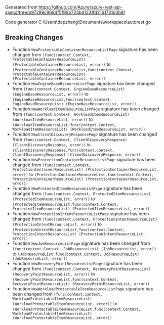 
Generated from https://github.com/Azure/azure-rest-api-specs/tree/b97299c968df5f99b724bd1231fd2161731d3b8f

Code generator C:\Users\dapzhang\Documents\workspace\autorest.go

## Breaking Changes

- Function `NewProtectableContainerResourceListPage` signature has been changed from `(func(context.Context, ProtectableContainerResourceList) (ProtectableContainerResourceList, error))` to `(ProtectableContainerResourceList,func(context.Context, ProtectableContainerResourceList) (ProtectableContainerResourceList, error))`
- Function `NewEngineBaseResourceListPage` signature has been changed from `(func(context.Context, EngineBaseResourceList) (EngineBaseResourceList, error))` to `(EngineBaseResourceList,func(context.Context, EngineBaseResourceList) (EngineBaseResourceList, error))`
- Function `NewWorkloadItemResourceListPage` signature has been changed from `(func(context.Context, WorkloadItemResourceList) (WorkloadItemResourceList, error))` to `(WorkloadItemResourceList,func(context.Context, WorkloadItemResourceList) (WorkloadItemResourceList, error))`
- Function `NewClientDiscoveryResponsePage` signature has been changed from `(func(context.Context, ClientDiscoveryResponse) (ClientDiscoveryResponse, error))` to `(ClientDiscoveryResponse,func(context.Context, ClientDiscoveryResponse) (ClientDiscoveryResponse, error))`
- Function `NewProtectionContainerResourceListPage` signature has been changed from `(func(context.Context, ProtectionContainerResourceList) (ProtectionContainerResourceList, error))` to `(ProtectionContainerResourceList,func(context.Context, ProtectionContainerResourceList) (ProtectionContainerResourceList, error))`
- Function `NewProtectedItemResourceListPage` signature has been changed from `(func(context.Context, ProtectedItemResourceList) (ProtectedItemResourceList, error))` to `(ProtectedItemResourceList,func(context.Context, ProtectedItemResourceList) (ProtectedItemResourceList, error))`
- Function `NewProtectionIntentResourceListPage` signature has been changed from `(func(context.Context, ProtectionIntentResourceList) (ProtectionIntentResourceList, error))` to `(ProtectionIntentResourceList,func(context.Context, ProtectionIntentResourceList) (ProtectionIntentResourceList, error))`
- Function `NewJobResourceListPage` signature has been changed from `(func(context.Context, JobResourceList) (JobResourceList, error))` to `(JobResourceList,func(context.Context, JobResourceList) (JobResourceList, error))`
- Function `NewRecoveryPointResourceListPage` signature has been changed from `(func(context.Context, RecoveryPointResourceList) (RecoveryPointResourceList, error))` to `(RecoveryPointResourceList,func(context.Context, RecoveryPointResourceList) (RecoveryPointResourceList, error))`
- Function `NewWorkloadProtectableItemResourceListPage` signature has been changed from `(func(context.Context, WorkloadProtectableItemResourceList) (WorkloadProtectableItemResourceList, error))` to `(WorkloadProtectableItemResourceList,func(context.Context, WorkloadProtectableItemResourceList) (WorkloadProtectableItemResourceList, error))`

